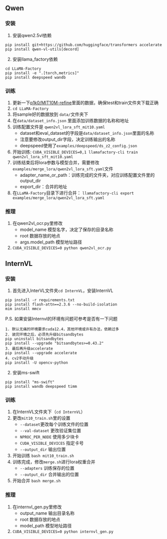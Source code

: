 ## Qwen
### 安装

1. 安装qwen2.5vl依赖
```
pip install git+https://github.com/huggingface/transformers accelerate
pip install qwen-vl-utils[decord]
```

2. 安装llama_factory依赖
```
cd LLaMA-Factory
pip install -e ".[torch,metrics]"
pip install deepspeed wandb
```

### 训练
1. 更新一下[p1k0/MIT10M-refine](https://huggingface.co/datasets/p1k0/MIT10M-refine/tree/main)里面的数据，确保test和train文件夹下载正确
2. `cd LLaMA-Factory`
3. 将sample好的数据放到 `data/`文件夹下
4. 在`data/dataset_info.json` 里面添加训练数据的名称和地址
5. 训练配置文件是 `qwen2vl_lora_sft_mit10.yaml`
    - dataset和eval_dataset的字段是`data/dataset_info.json`里面的名称
    - 注意要修改output_dir字段，决定训练输出的名称
    - deepspeed使用了`examples/deepspeed/ds_z2_config.json`
6. 开始训练: `CUDA_VISIBLE_DEVICES=0,1 llamafactory-cli train qwen2vl_lora_sft_mit10.yaml`
7. 训练结束后将lora参数与模型合并，需要修改`examples/merge_lora/qwen2vl_lora_sft.yaml`文件
    - adapter_name_or_path：训练完成的文件夹，对应训练配置文件里的output_dir
    - export_dir：合并的地址
8. 在`LLaMA-Factory`目录下进行合并： `llamafactory-cli export examples/merge_lora/qwen2vl_lora_sft.yaml`

### 推理

1. 在qwen2vl_ocr.py里修改
    - model_name 模型名字，决定了保存的目录名称
    - root 数据存放的地点
    - args.model_path 模型地址路径
2. `CUDA_VISIBLE_DEVICES=0 python qwen2vl_ocr.py`


## InternVL
### 安装
1. 首先进入InterVL文件夹`cd InternVL`，安装InternVL
```
pip install -r requirements.txt
pip install flash-attn==2.3.6 --no-build-isolation
mim install mmcv
```
P.S. 如果安装Internvl的环境有问题可参考是否有一下问题
```
1. 默认无痛的环境要求cuda12.4，其他环境或许有办法，依赖过多
2. 装完环境之后，必须先升级bitsandbytes
pip uninstall bitsandbytes
pip install --upgrade "bitsandbytes>=0.43.2"
3. 最后再升级accelerate
pip install --upgrade accelerate
4. cv2手动升级
pip install -U opencv-python
```
2. 安装ms-swift
```
pip install "ms-swift"
pip install wandb deepspeed timm
```

### 训练
1. 在InternVL文件夹下（`cd InternVL`）
2. 更改`mit10_train.sh`里的设置
    - `--dataset`更改每个训练文件的位置
    - `--val-dataset` 更改验证集位置
    - `NPROC_PER_NODE` 使用多少块卡
    - `CUDA_VISIBLE_DEVICES` 指定卡号
    - `--output_dir` 输出位置
3. 开始训练 `bash mit10_train.sh`
4. 训练完成，修改`merge.sh`进行lora权重合并
    - `--adapters` 训练保存的位置
    - `--output_dir` 合并输出的位置
5. 开始合并 `bash merge.sh`

### 推理

1. 在internvl_gen.py里修改
   - output_name 输出目录名称
   - root 数据存放的地点
   - model_path 模型地址路径
2. `CUDA_VISIBLE_DEVICES=0 python internvl_gen.py`
